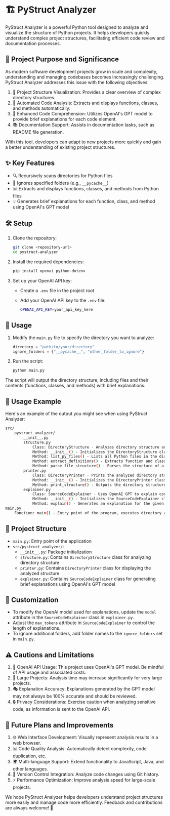 # 🏗️ PyStruct Analyzer

PyStruct Analyzer is a powerful Python tool designed to analyze and visualize the structure of Python projects. It helps developers quickly understand complex project structures, facilitating efficient code review and documentation processes.

## 🎯 Project Purpose and Significance

As modern software development projects grow in scale and complexity, understanding and managing codebases becomes increasingly challenging. PyStruct Analyzer addresses this issue with the following objectives:

1. 🌳 Project Structure Visualization: Provides a clear overview of complex directory structures.
2. 🤖 Automated Code Analysis: Extracts and displays functions, classes, and methods automatically.
3. 🧠 Enhanced Code Comprehension: Utilizes OpenAI's GPT model to provide brief explanations for each code element.
4. 📚 Documentation Support: Assists in documentation tasks, such as README file generation.

With this tool, developers can adapt to new projects more quickly and gain a better understanding of existing project structures.

## ✨ Key Features

- 🔍 Recursively scans directories for Python files
- 🙈 Ignores specified folders (e.g., `__pycache__`)
- 📊 Extracts and displays functions, classes, and methods from Python files
- 💡 Generates brief explanations for each function, class, and method using OpenAI's GPT model

## 🛠️ Setup

1. Clone the repository:

   ```bash
   git clone <repository-url>
   cd pystruct-analyzer
   ```

2. Install the required dependencies:

   ```bash
   pip install openai python-dotenv
   ```

3. Set up your OpenAI API key:
   - Create a `.env` file in the project root
   - Add your OpenAI API key to the `.env` file:

     ```bash
     OPENAI_API_KEY=your_api_key_here
     ```

## 🚀 Usage

1. Modify the `main.py` file to specify the directory you want to analyze:

   ```python
   directory = "path/to/your/directory"
   ignore_folders = {"__pycache__", "other_folder_to_ignore"}
   ```

2. Run the script:

   ```bash
   python main.py
   ```

The script will output the directory structure, including files and their contents (functions, classes, and methods) with brief explanations.

## 📝 Usage Example

Here's an example of the output you might see when using PyStruct Analyzer:

```bash
src/
    pystruct_analyzer/
        __init__.py
        structure.py
            Class: DirectoryStructure - Analyzes directory structure and extracts Python file contents.
            Method: __init__() - Initializes the DirectoryStructure class.
            Method: list_py_files() - Lists all Python files in the directory.
            Method: extract_definitions() - Extracts function and class definitions using AST.
            Method: parse_file_structure() - Parses the structure of a Python file.
        printer.py
            Class: DirectoryPrinter - Prints the analyzed directory structure.
            Method: __init__() - Initializes the DirectoryPrinter class.
            Method: print_structure() - Outputs the directory structure to the console.
        explainer.py
            Class: SourceCodeExplainer - Uses OpenAI GPT to explain code snippets.
            Method: __init__() - Initializes the SourceCodeExplainer class.
            Method: explain() - Generates an explanation for the given source code.
main.py
    Function: main() - Entry point of the program, executes directory analysis.
```

## 📁 Project Structure

- `main.py`: Entry point of the application
- `src/pystruct_analyzer/`:
  - `__init__.py`: Package initialization
  - `structure.py`: Contains `DirectoryStructure` class for analyzing directory structure
  - `printer.py`: Contains `DirectoryPrinter` class for displaying the analyzed structure
  - `explainer.py`: Contains `SourceCodeExplainer` class for generating brief explanations using OpenAI's GPT model

## 🔧 Customization

- To modify the OpenAI model used for explanations, update the `model` attribute in the `SourceCodeExplainer` class in `explainer.py`.
- Adjust the `max_tokens` attribute in `SourceCodeExplainer` to control the length of explanations.
- To ignore additional folders, add folder names to the `ignore_folders` set in `main.py`.

## ⚠️ Cautions and Limitations

1. 💸 OpenAI API Usage: This project uses OpenAI's GPT model. Be mindful of API usage and associated costs.
2. 🐢 Large Projects: Analysis time may increase significantly for very large projects.
3. 🎭 Explanation Accuracy: Explanations generated by the GPT model may not always be 100% accurate and should be reviewed.
4. 🔒 Privacy Considerations: Exercise caution when analyzing sensitive code, as information is sent to the OpenAI API.

## 🔮 Future Plans and Improvements

1. 🌐 Web Interface Development: Visually represent analysis results in a web browser.
2. 📊 Code Quality Analysis: Automatically detect complexity, code duplication, etc.
3. 🌍 Multi-language Support: Extend functionality to JavaScript, Java, and other languages.
4. 🔄 Version Control Integration: Analyze code changes using Git history.
5. ⚡ Performance Optimization: Improve analysis speed for large-scale projects.

We hope PyStruct Analyzer helps developers understand project structures more easily and manage code more efficiently. Feedback and contributions are always welcome! 🙌
